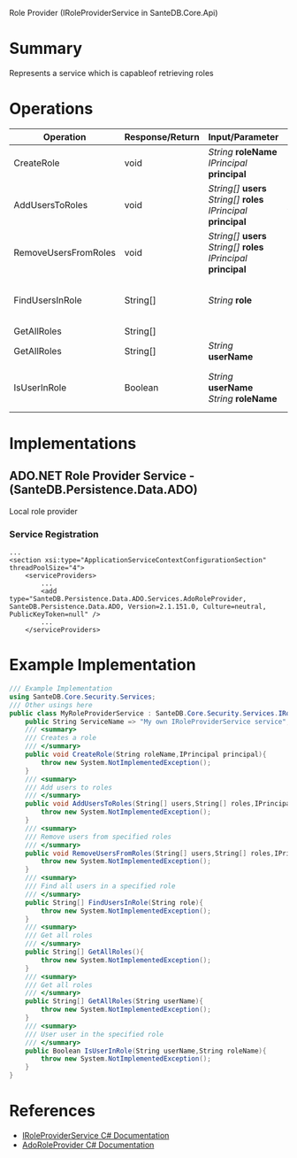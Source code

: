 Role Provider (IRoleProviderService in SanteDB.Core.Api)

# Summary
Represents a service which is capableof retrieving roles

# Operations

|Operation|Response/Return|Input/Parameter|Description|
|-|-|-|-|
|CreateRole|void|*String* **roleName**<br/>*IPrincipal* **principal**|Creates a role|
|AddUsersToRoles|void|*String[]* **users**<br/>*String[]* **roles**<br/>*IPrincipal* **principal**|Add users to roles|
|RemoveUsersFromRoles|void|*String[]* **users**<br/>*String[]* **roles**<br/>*IPrincipal* **principal**|Remove users from specified roles|
|FindUsersInRole|String[]|*String* **role**|Find all users in a specified role|
|GetAllRoles|String[]||Get all roles|
|GetAllRoles|String[]|*String* **userName**|Get all roles|
|IsUserInRole|Boolean|*String* **userName**<br/>*String* **roleName**|User user in the specified role|

# Implementations


## ADO.NET Role Provider Service - (SanteDB.Persistence.Data.ADO)
Local role provider

### Service Registration
```markup
...
<section xsi:type="ApplicationServiceContextConfigurationSection" threadPoolSize="4">
	<serviceProviders>
		...
		<add type="SanteDB.Persistence.Data.ADO.Services.AdoRoleProvider, SanteDB.Persistence.Data.ADO, Version=2.1.151.0, Culture=neutral, PublicKeyToken=null" />
		...
	</serviceProviders>
```
# Example Implementation
```csharp
/// Example Implementation
using SanteDB.Core.Security.Services;
/// Other usings here
public class MyRoleProviderService : SanteDB.Core.Security.Services.IRoleProviderService { 
	public String ServiceName => "My own IRoleProviderService service";
	/// <summary>
	/// Creates a role
	/// </summary>
	public void CreateRole(String roleName,IPrincipal principal){
		throw new System.NotImplementedException();
	}
	/// <summary>
	/// Add users to roles
	/// </summary>
	public void AddUsersToRoles(String[] users,String[] roles,IPrincipal principal){
		throw new System.NotImplementedException();
	}
	/// <summary>
	/// Remove users from specified roles
	/// </summary>
	public void RemoveUsersFromRoles(String[] users,String[] roles,IPrincipal principal){
		throw new System.NotImplementedException();
	}
	/// <summary>
	/// Find all users in a specified role
	/// </summary>
	public String[] FindUsersInRole(String role){
		throw new System.NotImplementedException();
	}
	/// <summary>
	/// Get all roles
	/// </summary>
	public String[] GetAllRoles(){
		throw new System.NotImplementedException();
	}
	/// <summary>
	/// Get all roles
	/// </summary>
	public String[] GetAllRoles(String userName){
		throw new System.NotImplementedException();
	}
	/// <summary>
	/// User user in the specified role
	/// </summary>
	public Boolean IsUserInRole(String userName,String roleName){
		throw new System.NotImplementedException();
	}
}
```

# References

* [IRoleProviderService C# Documentation](http://santesuite.org/assets/doc/net/html/T_SanteDB_Core_Security_Services_IRoleProviderService.htm)
* [AdoRoleProvider C# Documentation](http://santesuite.org/assets/doc/net/html/T_SanteDB_Persistence_Data_ADO_Services_AdoRoleProvider.htm)
